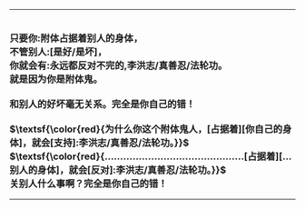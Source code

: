 <h3>
<br><hr>
<br>只要你:附体占据着别人的身体，
<br>不管别人:[是好/是坏]，
<br>你就会有:永远都反对不完的,李洪志/真善忍/法轮功。
<br>就是因为你是附体鬼。
<br>
<br>和别人的好坏毫无关系。完全是你自己的错！
<br>
<br>$\textsf{\color{red}{为什么你这个附体鬼人，[占据着][你自己的身体]，就会[支持]:李洪志/真善忍/法轮功。}}$
<br>$\textsf{\color{red}{………………………………………[占据着][…别人的身体]，就会[反对]:李洪志/真善忍/法轮功。}}$
<br>关别人什么事啊？完全是你自己的错！
<br><hr>
</h3>
